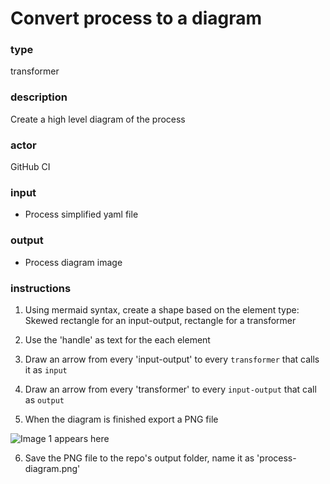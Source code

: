 # Convert process to a diagram

### type


transformer

### description


Create a high level diagram of the process

### actor


GitHub CI

### input


 - Process simplified yaml file

### output


 - Process diagram image

### instructions


1. Using mermaid syntax, create a shape based on the element type: Skewed rectangle for an input-output, rectangle for a transformer

2. Use the 'handle' as text for the each element

3. Draw an arrow from every 'input-output' to every `transformer` that calls it as `input`

4. Draw an arrow from every 'transformer' to every `input-output` that call as `output`

5. When the diagram is finished export a PNG file

![Image 1 appears here](img1.jpg)

6. Save the PNG file to the repo's output folder, name it as 'process-diagram.png'
